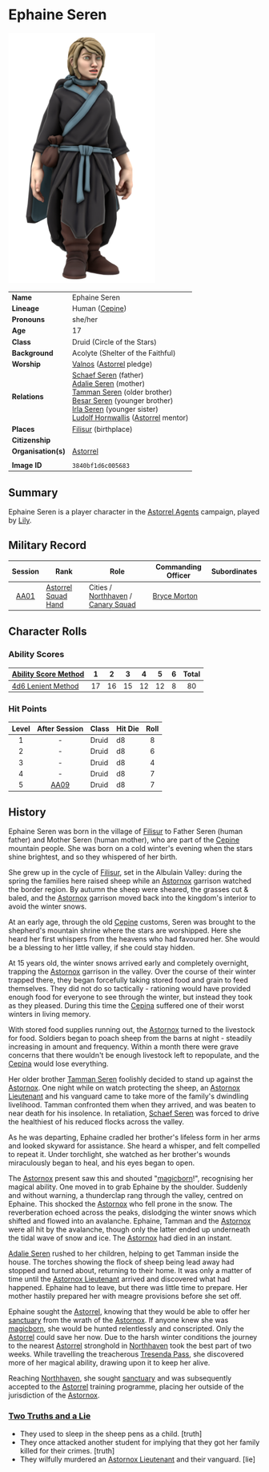 # Ephaine Seren

<img src="https://raw.githubusercontent.com/jesskelsall/astarus-images/main/characters/portraits/3840bf1d6c005683.png" height="500" />

|||
| --- | --- |
| **Name** | Ephaine Seren | character.4
| **Lineage** | Human ([Cepine](../lineages/cepine.md)) |
| **Pronouns** | she/her |
| **Age** | 17 |
| **Class** | Druid (Circle of the Stars) |
| **Background** | Acolyte (Shelter of the Faithful) |
| **Worship** | [Valnos](../gods/deities/valnos.md) ([Astorrel](../organisations/astorrel/astorrel.md) pledge) |
| **Relations** | [Schaef Seren](schaef-seren.md) (father)<br>[Adalie Seren](adalie-seren.md) (mother)<br>[Tamman Seren](tamman-seren.md) (older brother)<br>[Besar Seren](besar-seren.md) (younger brother)<br>[Irla Seren](irla-seren.md) (younger sister)<br>[Ludolf Hornwallis](ludolf-hornwallis.md) ([Astorrel](../organisations/astorrel/astorrel.md) mentor) |
| **Places** | [Filisur](../places/villages/filisur.md) (birthplace) |
| **Citizenship** | |
| **Organisation(s)** | [Astorrel](../organisations/astorrel/astorrel.md) |
|||
| **Image ID** | `3840bf1d6c005683` |

## Summary

Ephaine Seren is a player character in the [Astorrel Agents](../campaigns/C2-astorrel-agents.md) campaign, played by [Lily](../players/lily.md).

## Military Record

| Session | Rank | Role | Commanding Officer | Subordinates |
|:---:| --- | --- | --- | --- |
| [AA01](../sessions/AA01.md) | [Astorrel Squad Hand](../organisations/astorrel/ranks/astorrel-squad-hand.md) | Cities / [Northhaven](../places/cities/northhaven.md) / [Canary Squad](../organisations/astorrel/squads/canary-squad.md) | [Bryce Morton](bryce-morton.md) ||

## Character Rolls

### Ability Scores

| [Ability Score Method](../mechanics/ability-score-method/ability-score-method.md) | 1 | 2 | 3 | 4 | 5 | 6 | Total |
| --- |:---:|:---:|:---:|:---:|:---:|:---:|:---:|
| [4d6 Lenient Method](../mechanics/ability-score-method/4d6-lenient-method.md) | 17 | 16 | 15 | 12 | 12 | 8 | 80

### Hit Points

| Level | After Session | Class | Hit Die | Roll |
|:---:|:---:| --- | --- |:---:|
| 1 | - | Druid | d8 | 8 |
| 2 | - | Druid | d8 | 6 |
| 3 | - | Druid | d8 | 4 |
| 4 | - | Druid | d8 | 7 |
| 5 | [AA09](../sessions/AA09.md) | Druid | d8 | 7 |

## History

Ephaine Seren was born in the village of [Filisur](../places/villages/filisur.md) to Father Seren (human father) and Mother Seren (human mother), who are part of the [Cepine](../lineages/cepine.md) mountain people. She was born on a cold winter's evening when the stars shine brightest, and so they whispered of her birth.

She grew up in the cycle of [Filisur](../places/villages/filisur.md), set in the Albulain Valley: during the spring the families here raised sheep while an [Astornox](../organisations/astornox/astornox.md) garrison watched the border region. By autumn the sheep were sheared, the grasses cut & baled, and the [Astornox](../organisations/astornox/astornox.md) garrison moved back into the kingdom's interior to avoid the winter snows.

At an early age, through the old [Cepine](../lineages/cepine.md) customs, Seren was brought to the shepherd's mountain shrine where the stars are worshipped. Here she heard her first whispers from the heavens who had favoured her. She would be a blessing to her little valley, if she could stay hidden.

At 15 years old, the winter snows arrived early and completely overnight, trapping the [Astornox](../organisations/astornox/astornox.md) garrison in the valley. Over the course of their winter trapped there, they began forcefully taking stored food and grain to feed themselves. They did not do so tactically - rationing would have provided enough food for everyone to see through the winter, but instead they took as they pleased. During this time the [Cepina](../lineages/cepine.md) suffered one of their worst winters in living memory.

With stored food supplies running out, the [Astornox](../organisations/astornox/astornox.md) turned to the livestock for food. Soldiers began to poach sheep from the barns at night - steadily increasing in amount and frequency. Within a month there were grave concerns that there wouldn't be enough livestock left to repopulate, and the [Cepina](../lineages/cepine.md) would lose everything.

Her older brother [Tamman Seren](tamman-seren.md) foolishly decided to stand up against the [Astornox](../organisations/astornox/astornox.md). One night while on watch protecting the sheep, an [Astornox Lieutenant](../organisations/astornox/ranks/astornox-lieutenant.md) and his vanguard came to take more of the family's dwindling livelihood. Tamman confronted them when they arrived, and was beaten to near death for his insolence. In retaliation, [Schaef Seren](schaef-seren.md) was forced to drive the healthiest of his reduced flocks across the valley.

As he was departing, Ephaine cradled her brother's lifeless form in her arms and looked skyward for assistance. She heard a whisper, and felt compelled to repeat it. Under torchlight, she watched as her brother's wounds miraculously began to heal, and his eyes began to open.

The [Astornox](../organisations/astornox/astornox.md) present saw this and shouted "[magicborn](../civilisations/kingdom-of-astor/magicborn.md)!", recognising her magical ability. One moved in to grab Ephaine by the shoulder. Suddenly and without warning, a thunderclap rang through the valley, centred on Ephaine. This shocked the [Astornox](../organisations/astornox/astornox.md) who fell prone in the snow. The reverberation echoed across the peaks, dislodging the winter snows which shifted and flowed into an avalanche. Ephaine, Tamman and the [Astornox](../organisations/astornox/astornox.md) were all hit by the avalanche, though only the latter ended up underneath the tidal wave of snow and ice. The [Astornox](../organisations/astornox/astornox.md) had died in an instant.

[Adalie Seren](adalie-seren.md) rushed to her children, helping to get Tamman inside the house. The torches showing the flock of sheep being lead away had stopped and turned about, returning to their home. It was only a matter of time until the [Astornox Lieutenant](../organisations/astornox/ranks/astornox-lieutenant.md) arrived and discovered what had happened. Ephaine had to leave, but there was little time to prepare. Her mother hastily prepared her with meagre provisions before she set off.

Ephaine sought the [Astorrel](../organisations/astorrel/astorrel.md), knowing that they would be able to offer her [sanctuary](../organisations/astorrel/sanctuary.md) from the wrath of the [Astornox](../organisations/astornox/astornox.md). If anyone knew she was [magicborn](../civilisations/kingdom-of-astor/magicborn.md), she would be hunted relentlessly and conscripted. Only the [Astorrel](../organisations/astorrel/astorrel.md) could save her now. Due to the harsh winter conditions the journey to the nearest [Astorrel](../organisations/astorrel/astorrel.md) stronghold in [Northhaven](../places/cities/northhaven.md) took the best part of two weeks. While travelling the treacherous [Tresenda Pass](../places/roads/tresenda-pass.md), she discovered more of her magical ability, drawing upon it to keep her alive.

Reaching [Northhaven](../places/cities/northhaven.md), she sought [sanctuary](../organisations/astorrel/sanctuary.md) and was subsequently accepted to the [Astorrel](../organisations/astorrel/astorrel.md) training programme, placing her outside of the jurisdiction of the [Astornox](../organisations/astornox/astornox.md).

### [Two Truths and a Lie](../mechanics/roleplay/two-truths-and-a-lie.md)

- They used to sleep in the sheep pens as a child. [truth]
- They once attacked another student for implying that they got her family killed for their crimes. [truth]
- They wilfully murdered an [Astornox Lieutenant](../organisations/astornox/ranks/astornox-lieutenant.md) and their vanguard. [lie]
